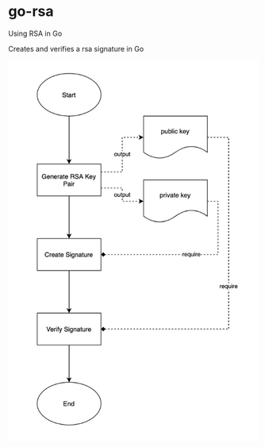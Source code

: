 # go-rsa
Using RSA in Go

Creates and verifies a rsa signature in Go

![design](./0_XDrzt1ir3IlR-HI6.png)